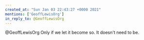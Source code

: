 ```yaml
---
created_at: "Sun Jan 03 22:43:27 +0000 2021"
mentions: ['GeoffLewisOrg']
in_reply_to: @GeoffLewisOrg
---
```


@GeoffLewisOrg Only if we let it become so. It doesn't need to be.